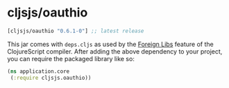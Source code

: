 # cljsjs/oauthio

[](dependency)
```clojure
[cljsjs/oauthio "0.6.1-0"] ;; latest release
```
[](/dependency)

This jar comes with `deps.cljs` as used by the [Foreign Libs][flibs]
feature
of the ClojureScript compiler. After adding the above dependency to
your project, you can require the packaged library like so:

```clojure
(ns application.core
 (:require cljsjs.oauthio))
```

[flibs]: https://github.com/clojure/clojurescript/wiki/Packaging-Foreign-Dependencies
